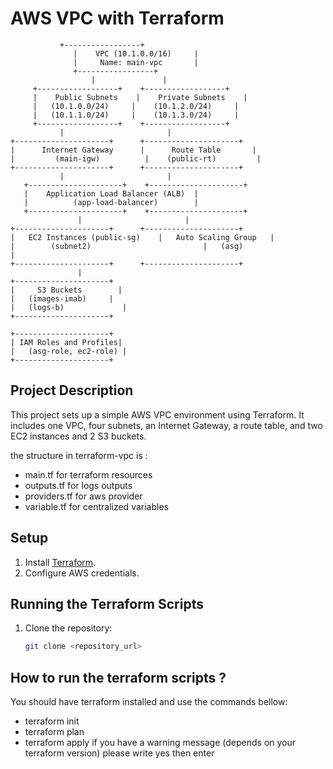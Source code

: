 # AWS VPC with Terraform

               +-----------------+
                  |    VPC (10.1.0.0/16)     |
                  |     Name: main-vpc       |
                  +-----------------+
                      |               |
         +------------------+    +------------------+
         |    Public Subnets    |    Private Subnets    |
         |   (10.1.0.0/24)     |    (10.1.2.0/24)     |
         |   (10.1.1.0/24)     |    (10.1.3.0/24)     |
         +------------------+    +------------------+
               |                       |
    +---------------------+      +---------------------+
    |      Internet Gateway      |      Route Table       |
    |         (main-igw)          |    (public-rt)         |
    +---------------------+      +---------------------+
               |                       |
       +---------------------+    +---------------------+
       |    Application Load Balancer (ALB)  |
       |          (app-load-balancer)        |
       +---------------------+    +---------------------+
                   |                       |
    +---------------------+      +---------------------+
    |   EC2 Instances (public-sg)    |   Auto Scaling Group   |
    |        (subnet2)                         |   (asg)                          |
    +---------------------+      +---------------------+
                   |
    +---------------------+
    |     S3 Buckets        |
    |   (images-imab)     |
    |   (logs-b)             |
    +---------------------+
    
    +---------------------+
    | IAM Roles and Profiles|
    |   (asg-role, ec2-role) |
    +---------------------+

## Project Description
This project sets up a simple AWS VPC environment using Terraform. It includes one VPC, four subnets, an Internet Gateway, a route table, and two EC2 instances and 2 S3 buckets.




the structure in terraform-vpc is :
- main.tf for terraform resources
- outputs.tf for logs outputs
- providers.tf for aws provider
- variable.tf for centralized variables

## Setup
1. Install [Terraform](https://www.terraform.io/downloads.html).
2. Configure AWS credentials.

## Running the Terraform Scripts
1. Clone the repository:
   ```sh
   git clone <repository_url>

## How to run the terraform scripts ?

You should have terraform installed and use the commands bellow:
- terraform init
- terraform plan
- terraform apply
if you have a warning message (depends on your terraform version) please write yes then enter
